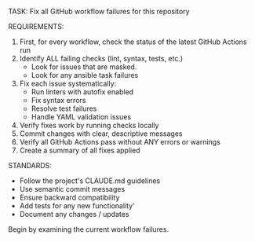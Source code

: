 TASK: Fix all GitHub workflow failures for this repository

REQUIREMENTS:
1. First, for every workflow, check the status of the latest GitHub Actions run
2. Identify ALL failing checks (lint, syntax, tests, etc.)
   - Look for issues that are masked.
   - Look for any ansible task failures
3. Fix each issue systematically:
   - Run linters with autofix enabled
   - Fix syntax errors
   - Resolve test failures
   - Handle YAML validation issues
4. Verify fixes work by running checks locally
5. Commit changes with clear, descriptive messages
6. Verify all GitHub Actions pass without ANY errors or warnings
7. Create a summary of all fixes applied

STANDARDS:
- Follow the project's CLAUDE.md guidelines
- Use semantic commit messages
- Ensure backward compatibility
- Add tests for any new functionality'
- Document any changes / updates

Begin by examining the current workflow failures.
